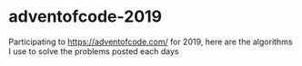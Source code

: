 # adventofcode-2019
Participating to https://adventofcode.com/ for 2019, here are the algorithms I use to solve the problems posted each days

